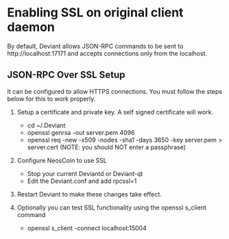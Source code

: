 Enabling SSL on original client daemon
======================================
By default, Deviant allows JSON-RPC commands to be sent to http://localhost:17171
and accepts connections only from the localhost.

JSON-RPC Over SSL Setup
-----------------------
It can be configured to allow HTTPS connections.  You must follow the steps below
for this to work properly.

1. Setup a certificate and private key.  A self signed certificate will work.
    * cd ~/.Deviant
    * openssl genrsa -out server.pem 4096
    * openssl req -new -x509 -nodes -sha1 -days 3650 -key server.pem > server.cert
    (NOTE: you should NOT enter a passphrase)

2. Configure NeosCoin to use SSL
    * Stop your current Deviantd or Deviant-qt
    * Edit the Deviant.conf and add
      rpcssl=1

3. Restart Deviant to make these changes take effect.

4. Optionally you can test SSL functionality using the openssl s_client command
    * openssl s_client -connect localhost:15004

